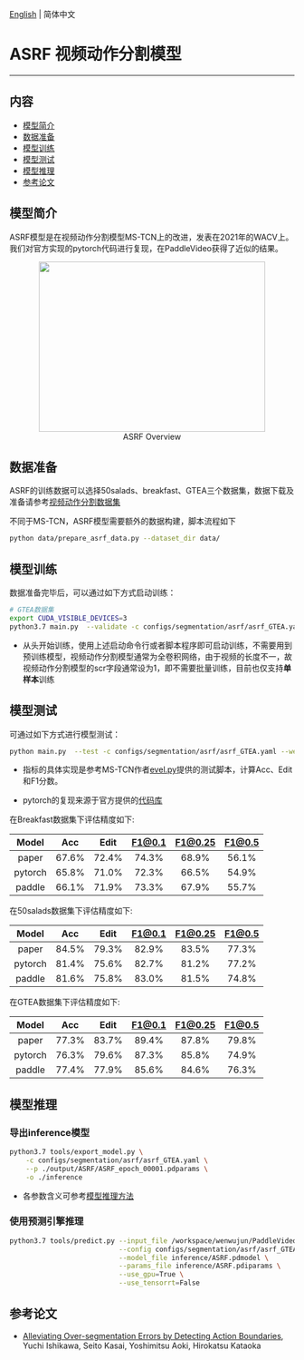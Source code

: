 [English](../../../en/model_zoo/segmentation/asrf.md) | 简体中文

# ASRF 视频动作分割模型

---
## 内容

- [模型简介](#模型简介)
- [数据准备](#数据准备)
- [模型训练](#模型训练)
- [模型测试](#模型测试)
- [模型推理](#模型推理)
- [参考论文](#参考论文)

## 模型简介

ASRF模型是在视频动作分割模型MS-TCN上的改进，发表在2021年的WACV上。我们对官方实现的pytorch代码进行复现，在PaddleVideo获得了近似的结果。

<p align="center">
<img src="../../../images/asrf.png" height=300 width=400 hspace='10'/> <br />
ASRF Overview
</p>

## 数据准备

ASRF的训练数据可以选择50salads、breakfast、GTEA三个数据集，数据下载及准备请参考[视频动作分割数据集](../../dataset/SegmentationDataset.md)

不同于MS-TCN，ASRF模型需要额外的数据构建，脚本流程如下
```bash
python data/prepare_asrf_data.py --dataset_dir data/
```

## 模型训练

数据准备完毕后，可以通过如下方式启动训练：

```bash
# GTEA数据集
export CUDA_VISIBLE_DEVICES=3
python3.7 main.py  --validate -c configs/segmentation/asrf/asrf_GTEA.yaml --seed 0
```

- 从头开始训练，使用上述启动命令行或者脚本程序即可启动训练，不需要用到预训练模型，视频动作分割模型通常为全卷积网络，由于视频的长度不一，故视频动作分割模型的scr字段通常设为1，即不需要批量训练，目前也仅支持**单样本**训练

## 模型测试

可通过如下方式进行模型测试：

```bash
python main.py  --test -c configs/segmentation/asrf/asrf_GTEA.yaml --weights=./output/ASRF/ASRF_epoch_00001.pdparams
```

- 指标的具体实现是参考MS-TCN作者[evel.py](https://github.com/yabufarha/ms-tcn/blob/master/eval.py)提供的测试脚本，计算Acc、Edit和F1分数。

- pytorch的复现来源于官方提供的[代码库](https://github.com/yiskw713/asrf)

在Breakfast数据集下评估精度如下:

| Model | Acc | Edit | F1@0.1 | F1@0.25 | F1@0.5 |
| :---: | :---: | :---: | :---: | :---: | :---: |
| paper | 67.6% | 72.4% | 74.3% | 68.9% | 56.1% |
| pytorch | 65.8% | 71.0% | 72.3% | 66.5% | 54.9% |
| paddle | 66.1% | 71.9% | 73.3% | 67.9% | 55.7% |

在50salads数据集下评估精度如下:

| Model | Acc | Edit | F1@0.1 | F1@0.25 | F1@0.5 |
| :---: | :---: | :---: | :---: | :---: | :---: |
| paper | 84.5% | 79.3% | 82.9% | 83.5% | 77.3% |
| pytorch | 81.4% | 75.6% | 82.7% | 81.2% | 77.2% |
| paddle | 81.6% | 75.8% | 83.0% | 81.5% | 74.8% |

在GTEA数据集下评估精度如下:

| Model | Acc | Edit | F1@0.1 | F1@0.25 | F1@0.5 |
| :---: | :---: | :---: | :---: | :---: | :---: |
| paper | 77.3% | 83.7% | 89.4% | 87.8% | 79.8% |
| pytorch | 76.3% | 79.6% | 87.3% | 85.8% | 74.9% |
| paddle | 77.4% | 77.9% | 85.6% | 84.6% | 76.3% |


## 模型推理

### 导出inference模型

```bash
python3.7 tools/export_model.py \
    -c configs/segmentation/asrf/asrf_GTEA.yaml \
    --p ./output/ASRF/ASRF_epoch_00001.pdparams \
    -o ./inference
```

- 各参数含义可参考[模型推理方法](https://github.com/PaddlePaddle/PaddleVideo/blob/release/2.0/docs/zh-CN/start.md#2-%E6%A8%A1%E5%9E%8B%E6%8E%A8%E7%90%86)

### 使用预测引擎推理

```bash
python3.7 tools/predict.py --input_file /workspace/wenwujun/PaddleVideo/data/50salads/features/rgb-01-1.npy \
                           --config configs/segmentation/asrf/asrf_GTEA.yaml \
                           --model_file inference/ASRF.pdmodel \
                           --params_file inference/ASRF.pdiparams \
                           --use_gpu=True \
                           --use_tensorrt=False
```

## 参考论文

- [Alleviating Over-segmentation Errors by Detecting Action Boundaries](https://arxiv.org/pdf/2007.06866v1.pdf), Yuchi Ishikawa, Seito Kasai, Yoshimitsu Aoki, Hirokatsu Kataoka
